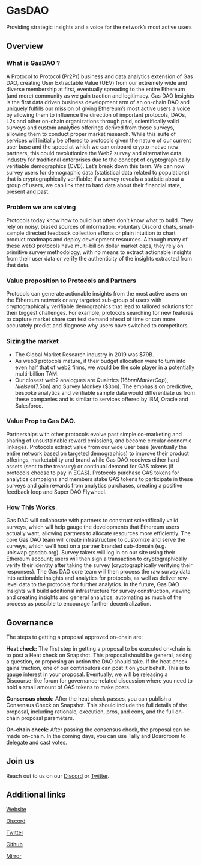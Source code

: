 
# GasDAO

Providing strategic insights and a voice for the network’s most active users


## Overview

### What is GasDAO ?

A Protocol to Protocol (Pr2Pr) business and data analytics extension of Gas DAO, creating User Extractable Value (UEV) from our extremely wide and diverse membership at first, eventually spreading to the entire Ethereum (and more) community as we gain traction and legitimacy. Gas DAO Insights is the first data driven business development arm of an on-chain DAO and uniquely fulfills our mission of giving Ethereum’s most active users a voice by allowing them to influence the direction of important protocols, DAOs, L2s and other on-chain organizations through paid, scientifically valid surveys and custom analytics offerings derived from those surveys, allowing them to conduct proper market research. While this suite of services will initially be offered to protocols given the nature of our current user base and the speed at which we can onboard crypto-native new partners, this could revolutionize the Web2 survey and alternative data industry for traditional enterprises due to the concept of cryptographically verifiable demographics (CVD). Let’s break down this term. We can now survey users for demographic data (statistical data related to populations) that is cryptographically verifiable; if a survey reveals a statistic about a group of users, we can link that to hard data about their financial state, present and past.

### Problem we are solving

Protocols today know how to build but often don’t know what to build. They rely on noisy, biased sources of information: voluntary Discord chats, small-sample directed feedback collection efforts or plain intuition to chart product roadmaps and deploy development resources. Although many of these web3 protocols have multi-billion dollar market caps, they rely on primitive survey methodology, with no means to extract actionable insights from their user data or verify the authenticity of the insights extracted from that data. 

### Value proposition to Protocols and Partners

Protocols can generate actionable insights from the most active users on the Ethereum network or any targeted sub-group of users with cryptographically verifiable demographics that lead to tailored solutions for their biggest challenges. For example, protocols searching for new features to capture market share can test demand ahead of time or can more accurately predict and diagnose why users have switched to competitors.

### Sizing the market

- The Global Market Research industry in 2019 was $79B. 
- As web3 protocols mature, if their budget allocation were to turn into even half that of web2 firms, we would be the sole player in a potentially multi-billion TAM. 
- Our closest web2 analogues are Qualtrics ($16bnn Market Cap), Nielsen ($7.5bn) and Survey Monkey ($3bn). The emphasis on predictive, bespoke analytics and verifiable sample data would differentiate us from these companies and is similar to services offered by IBM, Oracle and Salesforce.

### Value Prop to Gas DAO. 

Partnerships with other protocols evolve past simple co-marketing and sharing of unsustainable reward emissions, and become circular economic linkages. Protocols extract value from our wide user base (eventually the entire network based on targeted demographics) to improve their product offerings, marketability and brand while Gas DAO receives either hard assets (sent to the treasury) or continual demand for GAS tokens (if protocols choose to pay in ΞGAS). Protocols purchase GAS tokens for analytics campaigns and members stake GAS tokens to participate in these surveys and gain rewards from analytics purchases, creating a positive feedback loop and Super DAO Flywheel.

### How This Works. 
Gas DAO will collaborate with partners to construct scientifically valid surveys, which will help gauge the developments that Ethereum users actually want, allowing partners to allocate resources more efficiently. The core Gas DAO team will create infrastructure to customize and serve the surveys, which we’ll host on a partner branded sub-domain (e.g. uniswap.gasdao.org). Survey takers will log in on our site using their Ethereum account; users will then sign a transaction to cryptographically verify their identity after taking the survey (cryptographically verifying their responses). The Gas DAO core team will then process the raw survey data into actionable insights and analytics for protocols, as well as deliver row-level data to the protocols for further analytics. In the future, Gas DAO Insights will build additional infrastructure for survey construction, viewing and creating insights and general analytics, automating as much of the process as possible to encourage further decentralization. 

## Governance 

The steps to getting a proposal approved on-chain are:

**Heat check:** The first step in getting a proposal to be executed on-chain is to post a Heat check on Snapshot. This proposal should be general, asking a question, or proposing an action the DAO should take. If the heat check gains traction, one of our contributors can post it on your behalf. This is to gauge interest in your proposal. Eventually, we will be releasing a Discourse-like forum for governance-related discussion where you need to hold a small amount of GAS tokens to make posts.

**Consensus check:** After the heat check passes, you can publish a Consensus Check on Snapshot. This should include the full details of the proposal, including rationale, execution, pros, and cons, and the full on-chain proposal parameters.

**On-chain check:** After passing the consensus check, the proposal can be made on-chain. In the coming days, you can use Tally and Boardroom to delegate and cast votes.

## Join us 

Reach out to us on our [Discord](https://discord.com/invite/XH8RxCJ2rE) or [Twitter](https://twitter.com/0xgasdao).

## Additional links

[Website](https://www.gasdao.org/)

[Discord](https://discord.com/invite/XH8RxCJ2rE)

[Twitter](https://twitter.com/0xgasdao)

[Github](https://github.com/gasdao/gasdao)

[Mirror](https://mirror.xyz/gasdao.eth)
